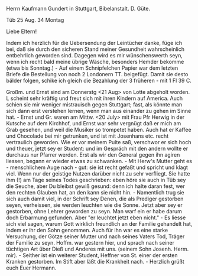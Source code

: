 Herrn Kaufmann Gundert in Stuttgart, Bibelanstalt. D. Güte.

 Tüb 25 Aug. 34 Montag

Liebe Eltern!

Indem ich herzlich für die Uebersendung der Leintücher danke, füge ich bei, daß sie durch den sicheren Stand meiner Gesundheit wahrscheinlich entbehrlich geworden sind. Dagegen wird es mir wünschenswerth seyn, wenn ich recht bald meine übrige Wäsche, besonders Hemder bekomme (etwa bis Sonntag.) - 
Auf einem Schnipfelchen Papier war dem letzten Briefe die Bestellung von noch 2 Londonern TT. beigefügt. Damit sie desto bälder folgen, schike ich gleich die Bezahlung der 3 früheren - mit 1 Fl 39 C.

Großm. und Ernst sind am Donnerstg <21 Aug> von Lotte abgeholt worden. L scheint sehr kräftig und freut sich mit ihren Kindern auf America. Auch schien sie mir weniger mistrauisch gegen Stuttgart; fast, als könnte man sich dann erst verstehen lernen, wenn man aus einander zu gehen im Sinne hat. - Ernst und Gr. waren am Mittw. <20 July> mit Frau Pfr Herwig in der Kutsche auf dem Kirchhof, und Ernst war sehr vergnügt daß er mich am Grab gesehen, und weil die Musiker so trompetet haben. Auch hat er Kaffee und Chocolade bei mir getrunken, und ist mit Josenhans etc. recht vertraulich geworden. Wie er vor meinem Pulte saß, verschwor er sich hoch und theuer, jetzt sey er Student: und im Gespräch mit den andern wollte er durchaus nur Pfarrer werden. Erst als wir den General gegen ihn agiren liessen, begann er wieder etwas zu schwanken. - Mit Herw's Mutter geht es - menschlichem Auge nach - gut: sie ist recht gefaßt und spricht und klagt viel. Wenn nur der geistige Nutzen darüber nicht zu sehr verfliegt. Sie hatte ihm (!) am Tage seines Todes geschrieben: eben höre sie auch in Tüb sey die Seuche, aber Du bleibst gewiß gesund: denn ich halte daran fest, wer den rechten Glauben hat, an den kann sie nicht hin. - Namentlich trug sie sich auch damit viel, in der Schrift sey Denen, die als Prediger gestorben seyen, verheissen, sie werden leuchten wie die Sonne. Jetzt aber sey er gestorben, ohne Lehrer geworden zu seyn. Man warf ein er habe darum doch Erbarmung gefunden. Aber "er leuchtet jetzt eben nicht." - Es liesse sich viel sagen, warum Gott wirklich freundlich an der Familie gehandelt hat, indem er ihr den Sohn genommen. Auch für ihn war es eine starke Versuchung, der Götze seiner Mutter und nach seines Vaters Tod, Träger der Familie zu seyn. Hoffm. war gestern hier, und sprach nach seiner tüchtigen Art über Dieß und Anderes mit uns. (seinem Sohn <Christoph> Josenh. Herm. mir). - Seither ist ein weiterer Student, Heffner von St. einer der ersten Kranken gestorben. Im Stift aber läßt die Krankheit nach. - Herzlich grüßt euch Euer  Hermann.

